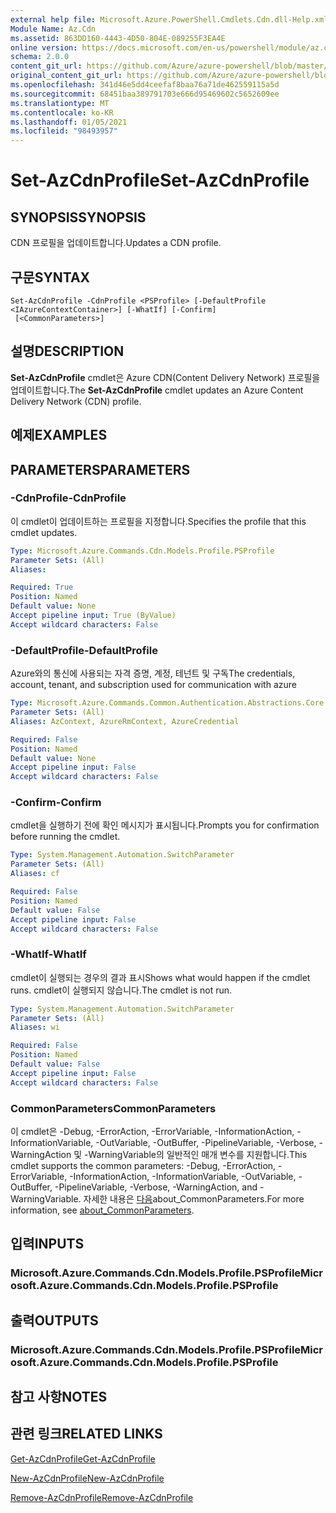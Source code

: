 ```yaml
---
external help file: Microsoft.Azure.PowerShell.Cmdlets.Cdn.dll-Help.xml
Module Name: Az.Cdn
ms.assetid: 863DD160-4443-4D50-804E-089255F3EA4E
online version: https://docs.microsoft.com/en-us/powershell/module/az.cdn/set-azcdnprofile
schema: 2.0.0
content_git_url: https://github.com/Azure/azure-powershell/blob/master/src/Cdn/Cdn/help/Set-AzCdnProfile.md
original_content_git_url: https://github.com/Azure/azure-powershell/blob/master/src/Cdn/Cdn/help/Set-AzCdnProfile.md
ms.openlocfilehash: 341d46e5dd4ceefaf8baa76a71de462559115a5d
ms.sourcegitcommit: 68451baa389791703e666d95469602c5652609ee
ms.translationtype: MT
ms.contentlocale: ko-KR
ms.lasthandoff: 01/05/2021
ms.locfileid: "98493957"
---
```

# <span data-ttu-id="e4447-101">Set-AzCdnProfile</span><span class="sxs-lookup"><span data-stu-id="e4447-101">Set-AzCdnProfile</span></span>

## <span data-ttu-id="e4447-102">SYNOPSIS</span><span class="sxs-lookup"><span data-stu-id="e4447-102">SYNOPSIS</span></span>
<span data-ttu-id="e4447-103">CDN 프로필을 업데이트합니다.</span><span class="sxs-lookup"><span data-stu-id="e4447-103">Updates a CDN profile.</span></span>

## <span data-ttu-id="e4447-104">구문</span><span class="sxs-lookup"><span data-stu-id="e4447-104">SYNTAX</span></span>

```
Set-AzCdnProfile -CdnProfile <PSProfile> [-DefaultProfile <IAzureContextContainer>] [-WhatIf] [-Confirm]
 [<CommonParameters>]
```

## <span data-ttu-id="e4447-105">설명</span><span class="sxs-lookup"><span data-stu-id="e4447-105">DESCRIPTION</span></span>
<span data-ttu-id="e4447-106">**Set-AzCdnProfile** cmdlet은 Azure CDN(Content Delivery Network) 프로필을 업데이트합니다.</span><span class="sxs-lookup"><span data-stu-id="e4447-106">The **Set-AzCdnProfile** cmdlet updates an Azure Content Delivery Network (CDN) profile.</span></span>

## <span data-ttu-id="e4447-107">예제</span><span class="sxs-lookup"><span data-stu-id="e4447-107">EXAMPLES</span></span>

## <span data-ttu-id="e4447-108">PARAMETERS</span><span class="sxs-lookup"><span data-stu-id="e4447-108">PARAMETERS</span></span>

### <span data-ttu-id="e4447-109">-CdnProfile</span><span class="sxs-lookup"><span data-stu-id="e4447-109">-CdnProfile</span></span>
<span data-ttu-id="e4447-110">이 cmdlet이 업데이트하는 프로필을 지정합니다.</span><span class="sxs-lookup"><span data-stu-id="e4447-110">Specifies the profile that this cmdlet updates.</span></span>

```yaml
Type: Microsoft.Azure.Commands.Cdn.Models.Profile.PSProfile
Parameter Sets: (All)
Aliases:

Required: True
Position: Named
Default value: None
Accept pipeline input: True (ByValue)
Accept wildcard characters: False
```

### <span data-ttu-id="e4447-111">-DefaultProfile</span><span class="sxs-lookup"><span data-stu-id="e4447-111">-DefaultProfile</span></span>
<span data-ttu-id="e4447-112">Azure와의 통신에 사용되는 자격 증명, 계정, 테넌트 및 구독</span><span class="sxs-lookup"><span data-stu-id="e4447-112">The credentials, account, tenant, and subscription used for communication with azure</span></span>

```yaml
Type: Microsoft.Azure.Commands.Common.Authentication.Abstractions.Core.IAzureContextContainer
Parameter Sets: (All)
Aliases: AzContext, AzureRmContext, AzureCredential

Required: False
Position: Named
Default value: None
Accept pipeline input: False
Accept wildcard characters: False
```

### <span data-ttu-id="e4447-113">-Confirm</span><span class="sxs-lookup"><span data-stu-id="e4447-113">-Confirm</span></span>
<span data-ttu-id="e4447-114">cmdlet을 실행하기 전에 확인 메시지가 표시됩니다.</span><span class="sxs-lookup"><span data-stu-id="e4447-114">Prompts you for confirmation before running the cmdlet.</span></span>

```yaml
Type: System.Management.Automation.SwitchParameter
Parameter Sets: (All)
Aliases: cf

Required: False
Position: Named
Default value: False
Accept pipeline input: False
Accept wildcard characters: False
```

### <span data-ttu-id="e4447-115">-WhatIf</span><span class="sxs-lookup"><span data-stu-id="e4447-115">-WhatIf</span></span>
<span data-ttu-id="e4447-116">cmdlet이 실행되는 경우의 결과 표시</span><span class="sxs-lookup"><span data-stu-id="e4447-116">Shows what would happen if the cmdlet runs.</span></span>
<span data-ttu-id="e4447-117">cmdlet이 실행되지 않습니다.</span><span class="sxs-lookup"><span data-stu-id="e4447-117">The cmdlet is not run.</span></span>

```yaml
Type: System.Management.Automation.SwitchParameter
Parameter Sets: (All)
Aliases: wi

Required: False
Position: Named
Default value: False
Accept pipeline input: False
Accept wildcard characters: False
```

### <span data-ttu-id="e4447-118">CommonParameters</span><span class="sxs-lookup"><span data-stu-id="e4447-118">CommonParameters</span></span>
<span data-ttu-id="e4447-119">이 cmdlet은 -Debug, -ErrorAction, -ErrorVariable, -InformationAction, -InformationVariable, -OutVariable, -OutBuffer, -PipelineVariable, -Verbose, -WarningAction 및 -WarningVariable의 일반적인 매개 변수를 지원합니다.</span><span class="sxs-lookup"><span data-stu-id="e4447-119">This cmdlet supports the common parameters: -Debug, -ErrorAction, -ErrorVariable, -InformationAction, -InformationVariable, -OutVariable, -OutBuffer, -PipelineVariable, -Verbose, -WarningAction, and -WarningVariable.</span></span> <span data-ttu-id="e4447-120">자세한 내용은 [다음](http://go.microsoft.com/fwlink/?LinkID=113216)about_CommonParameters.</span><span class="sxs-lookup"><span data-stu-id="e4447-120">For more information, see [about_CommonParameters](http://go.microsoft.com/fwlink/?LinkID=113216).</span></span>

## <span data-ttu-id="e4447-121">입력</span><span class="sxs-lookup"><span data-stu-id="e4447-121">INPUTS</span></span>

### <span data-ttu-id="e4447-122">Microsoft.Azure.Commands.Cdn.Models.Profile.PSProfile</span><span class="sxs-lookup"><span data-stu-id="e4447-122">Microsoft.Azure.Commands.Cdn.Models.Profile.PSProfile</span></span>

## <span data-ttu-id="e4447-123">출력</span><span class="sxs-lookup"><span data-stu-id="e4447-123">OUTPUTS</span></span>

### <span data-ttu-id="e4447-124">Microsoft.Azure.Commands.Cdn.Models.Profile.PSProfile</span><span class="sxs-lookup"><span data-stu-id="e4447-124">Microsoft.Azure.Commands.Cdn.Models.Profile.PSProfile</span></span>

## <span data-ttu-id="e4447-125">참고 사항</span><span class="sxs-lookup"><span data-stu-id="e4447-125">NOTES</span></span>

## <span data-ttu-id="e4447-126">관련 링크</span><span class="sxs-lookup"><span data-stu-id="e4447-126">RELATED LINKS</span></span>

[<span data-ttu-id="e4447-127">Get-AzCdnProfile</span><span class="sxs-lookup"><span data-stu-id="e4447-127">Get-AzCdnProfile</span></span>](./Get-AzCdnProfile.md)

[<span data-ttu-id="e4447-128">New-AzCdnProfile</span><span class="sxs-lookup"><span data-stu-id="e4447-128">New-AzCdnProfile</span></span>](./New-AzCdnProfile.md)

[<span data-ttu-id="e4447-129">Remove-AzCdnProfile</span><span class="sxs-lookup"><span data-stu-id="e4447-129">Remove-AzCdnProfile</span></span>](./Remove-AzCdnProfile.md)


